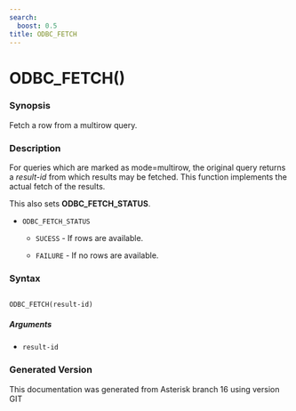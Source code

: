 ```yaml
---
search:
  boost: 0.5
title: ODBC_FETCH
---
```


# ODBC_FETCH()

### Synopsis

Fetch a row from a multirow query.

### Description

For queries which are marked as mode=multirow, the original query returns a _result-id_ from which results may be fetched. This function implements the actual fetch of the results.<br>

This also sets **ODBC\_FETCH\_STATUS**.<br>


* `ODBC_FETCH_STATUS`

    * `SUCESS` - If rows are available.

    * `FAILURE` - If no rows are available.

### Syntax


```

ODBC_FETCH(result-id)
```
##### Arguments


* `result-id`


### Generated Version

This documentation was generated from Asterisk branch 16 using version GIT 